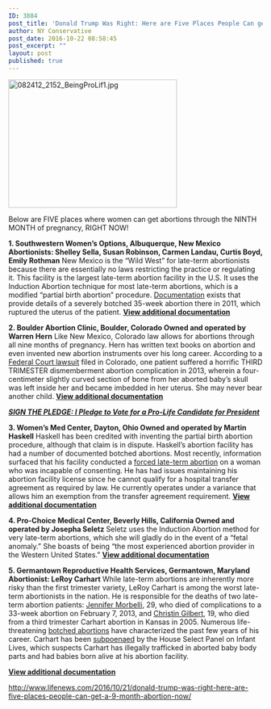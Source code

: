 ```yaml
---
ID: 3884
post_title: 'Donald Trump Was Right: Here are Five Places People Can get a 9-Month Abortion Now'
author: NY Conservative
post_date: 2016-10-22 08:58:45
post_excerpt: ""
layout: post
published: true
---
```

<a href="https://www.newyorkconservative.com/wp-content/uploads/2012/08/082412_2152_BeingProLif1.jpg" rel="attachment wp-att-2250"><img class="alignnone  wp-image-2250" src="https://www.newyorkconservative.com/wp-content/uploads/2012/08/082412_2152_BeingProLif1-300x228.jpg" alt="082412_2152_BeingProLif1.jpg" width="334" height="254" /></a>

Below are FIVE places where women can get abortions through the NINTH MONTH of pregnancy, RIGHT NOW!

<strong>1. Southwestern Women’s Options, Albuquerque, New Mexico</strong>
<strong>Abortionists: Shelley Sella, Susan Robinson, Carmen Landau, Curtis Boyd, Emily Rothman</strong>
New Mexico is the “Wild West” for late-term abortionists because there are essentially no laws restricting the practice or regulating it. This facility is the largest late-term abortion facility in the U.S. It uses the Induction Abortion technique for most late-term abortions, which is a modified “partial birth abortion” procedure. <a href="http://www.operationrescue.org/archives/new-docs-reveal-horrific-details-of-botched-35-week-abortion-gross-negligence-in-nm-disciplinary-case/" target="_blank">Documentation</a> exists that provide details of a severely botched 35-week abortion there in 2011, which ruptured the uterus of the patient.
<strong><a href="http://abortiondocs.org/clinic/surgical/434/albuquerque-southwestern-womens-options-aka-abortion-acceptance-of-new-mexico/" target="_blank">View additional documentation </a></strong>

<strong>2. Boulder Abortion Clinic, Boulder, Colorado
Owned and operated by Warren Hern</strong>
Like New Mexico, Colorado law allows for abortions through all nine months of pregnancy. Hern has written text books on abortion and even invented new abortion instruments over his long career. According to a <a href="http://abortiondocs.org/wp-content/uploads/2016/04/hern-case-complaint-2015-1.pdf" target="_blank">Federal Court lawsuit</a> filed in Colorado, one patient suffered a horrific THIRD TRIMESTER dismemberment abortion complication in 2013, wherein a four-centimeter slightly curved section of bone from her aborted baby’s skull was left inside her and became imbedded in her uterus. She may never bear another child.
<strong><a href="http://abortiondocs.org/clinic/surgical/126/boulder-boulder-abortion-clinic/" target="_blank">View additional documentation</a></strong>

<a href="http://www.gopetition.com/petitions/i-pledge-to-vote-for-a-pro-life-candidate-for-president.html"><em><strong>SIGN THE PLEDGE: I Pledge to Vote for a Pro-Life Candidate for President</strong></em></a>

<strong>3. Women’s Med Center, Dayton, Ohio
Owned and operated by Martin Haskell</strong>
Haskell has been credited with inventing the partial birth abortion procedure, although that claim is in dispute. Haskell’s abortion facility has had a number of documented botched abortions. Most recently, information surfaced that his facility conducted a <a href="http://www.operationrescue.org/archives/overdosed-woman-aborted-without-consent-at-haskells-late-term-abortion-facility/" target="_blank">forced late-term abortion</a> on a woman who was incapable of consenting. He has had issues maintaining his abortion facility license since he cannot qualify for a hospital transfer agreement as required by law. He currently operates under a variance that allows him an exemption from the transfer agreement requirement.
<strong><a href="http://abortiondocs.org/clinic/surgical/539/dayton-womens-medical-center/" target="_blank">View additional documentation</a></strong>

<strong>4. Pro-Choice Medical Center, Beverly Hills, California
Owned and operated by Josepha Seletz</strong>
Seletz uses the Induction Abortion method for very late-term abortions, which she will gladly do in the event of a “fetal anomaly.” She boasts of being “the most experienced abortion provider in the Western United States.”
<strong><a href="http://abortiondocs.org/clinic/surgical/721/" target="_blank">View additional documentation</a></strong>

<strong>5. Germantown Reproductive Health Services, Germantown, Maryland</strong>
<strong>Abortionist: LeRoy Carhart</strong>
While late-term abortions are inherently more risky than the first trimester variety, LeRoy Carhart is among the worst late-term abortionists in the nation. He is responsible for the deaths of two late-term abortion patients: <a href="http://www.operationrescue.org/archives/operation-rescue-files-formal-complaint-against-carhart-with-md-medical-board-in-patient-death/" target="_blank">Jennifer Morbelli</a>, 29, who died of complications to a 33-week abortion on February 7, 2013, and <a href="http://www.operationrescue.org/noblog/in-memory-of-christin-gilbert-1985-2005/" target="_blank">Christin Gilbert</a>, 19, who died from a third trimester Carhart abortion in Kansas in 2005. Numerous life-threatening <a href="http://www.operationrescue.org/archives/videos-911-calls-confirm-carhart-nearly-killed-one-abortion-patient-seriously-injured-another/" target="_blank">botched abortions</a> have characterized the past few years of his career. Carhart has been <a href="http://www.operationrescue.org/archives/carhart-subpoenas-seek-records-of-baby-parts-trafficking-aborted-babies-born-alive/" target="_blank">subpoenaed</a> by the House Select Panel on Infant Lives, which suspects Carhart has illegally trafficked in aborted baby body parts and had babies born alive at his abortion facility.

<strong><a href="http://abortiondocs.org/clinic/surgical/319/germantown-germantown-reproductive-health-services/" target="_blank">View additional documentation</a></strong>

<a href="http://www.lifenews.com/2016/10/21/donald-trump-was-right-here-are-five-places-people-can-get-a-9-month-abortion-now/">http://www.lifenews.com/2016/10/21/donald-trump-was-right-here-are-five-places-people-can-get-a-9-month-abortion-now/</a>
